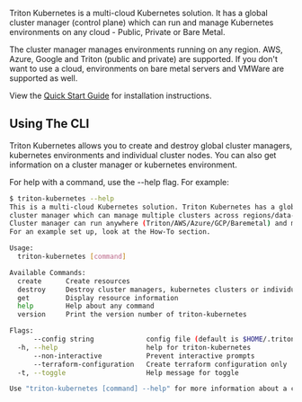 Triton Kubernetes is a multi-cloud Kubernetes solution. It has a global cluster manager (control plane) which can run and manage Kubernetes environments on any cloud - Public, Private or Bare Metal.

The cluster manager manages environments running on any region. AWS, Azure, Google and Triton (public and private) are supported. If you don't want to use a cloud, environments on bare metal servers and VMWare are supported as well.

View the [Quick Start Guide](docs/guide/) for installation instructions.

## Using The CLI

Triton Kubernetes allows you to create and destroy global cluster managers, kubernetes environments and individual cluster nodes. You can also get information on a cluster manager or kubernetes environment.

For help with a command, use the --help flag. For example:

```bash
$ triton-kubernetes --help
This is a multi-cloud Kubernetes solution. Triton Kubernetes has a global
cluster manager which can manage multiple clusters across regions/data-centers and/or clouds. 
Cluster manager can run anywhere (Triton/AWS/Azure/GCP/Baremetal) and manage Kubernetes environments running on any region of any supported cloud.
For an example set up, look at the How-To section.

Usage:
  triton-kubernetes [command]

Available Commands:
  create      Create resources
  destroy     Destroy cluster managers, kubernetes clusters or individual kubernetes cluster nodes.
  get         Display resource information
  help        Help about any command
  version     Print the version number of triton-kubernetes

Flags:
      --config string             config file (default is $HOME/.triton-kubernetes.yaml)
  -h, --help                      help for triton-kubernetes
      --non-interactive           Prevent interactive prompts
      --terraform-configuration   Create terraform configuration only
  -t, --toggle                    Help message for toggle

Use "triton-kubernetes [command] --help" for more information about a command.
```
